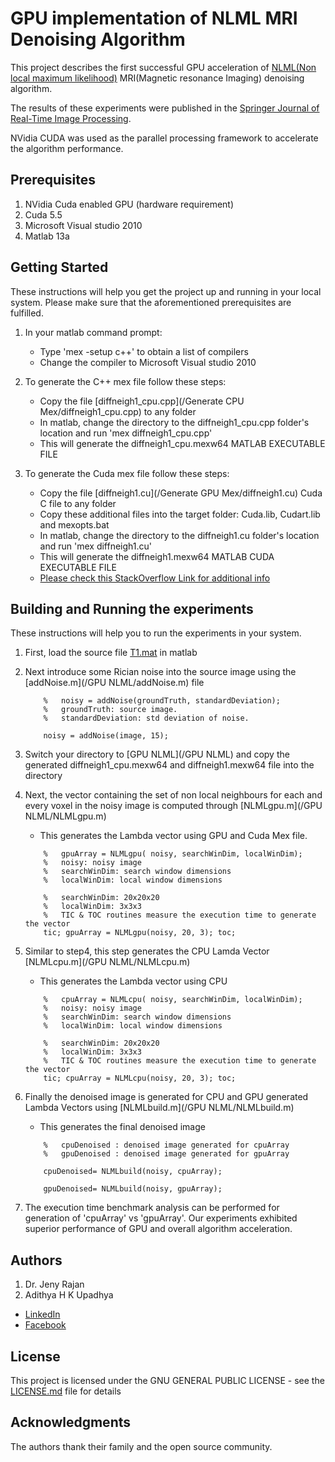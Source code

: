 # GPU implementation of NLML MRI Denoising Algorithm

This project describes the first successful GPU acceleration of [NLML(Non local maximum likelihood)](http://ieeexplore.ieee.org/xpls/abs_all.jsp?arnumber=4556617) MRI(Magnetic resonance Imaging) denoising algorithm.<br/>

The results of these experiments were published in the [Springer Journal of Real-Time Image Processing](http://link.springer.com/article/10.1007/s11554-015-0559-6).<br/>

NVidia CUDA was used as the parallel processing framework to accelerate the algorithm performance.

## Prerequisites

1. NVidia Cuda enabled GPU (hardware requirement)
2. Cuda 5.5
3. Microsoft Visual studio 2010
4. Matlab 13a


## Getting Started

These instructions will help you get the project up and running in your local system. Please make sure that the aforementioned prerequisites are fulfilled.

1. In your matlab command prompt:
	* Type 'mex -setup c++' to obtain a list of compilers
	* Change the compiler to Microsoft Visual studio 2010

2. To generate the C++ mex file follow these steps: 
	* Copy the file [diffneigh1_cpu.cpp](/Generate CPU Mex/diffneigh1_cpu.cpp) to any folder
	* In matlab, change the directory to the diffneigh1_cpu.cpp folder's location and run 'mex diffneigh1_cpu.cpp'
	* This will generate the diffneigh1_cpu.mexw64 MATLAB EXECUTABLE FILE
	
3. To generate the Cuda mex file follow these steps:
	* Copy the file [diffneigh1.cu](/Generate GPU Mex/diffneigh1.cu) Cuda C file to any folder
	* Copy these additional files into the target folder: Cuda.lib, Cudart.lib and mexopts.bat
	* In matlab, change the directory to the diffneigh1.cu folder's location and run 'mex diffneigh1.cu'
	* This will generate the diffneigh1.mexw64 MATLAB CUDA EXECUTABLE FILE
	* [Please check this StackOverflow Link for additional info](http://stackoverflow.com/questions/17104884/creating-mex-files-from-cuda-code)
	

## Building and Running the experiments

These instructions will help you to run the experiments in your system.

1. First, load the source file [T1.mat](T1data.mat) in matlab
2. Next introduce some Rician noise into the source image using the [addNoise.m](/GPU NLML/addNoise.m) file
	```
		%  	noisy = addNoise(groundTruth, standardDeviation);
		%	groundTruth: source image.
		%	standardDeviation: std deviation of noise.
		
		noisy = addNoise(image, 15);
	```
3. Switch your directory to [GPU NLML](/GPU NLML) and copy the generated diffneigh1_cpu.mexw64 and diffneigh1.mexw64 file into the directory

4. Next, the vector containing the set of non local neighbours for each and every voxel in the noisy image is computed through [NLMLgpu.m](/GPU NLML/NLMLgpu.m)
	* This generates the Lambda vector using GPU and Cuda Mex file.
	```
		%	gpuArray = NLMLgpu( noisy, searchWinDim, localWinDim);
		% 	noisy: noisy image
		% 	searchWinDim: search window dimensions 
		% 	localWinDim: local window dimensions
		
		% 	searchWinDim: 20x20x20
		%	localWinDim: 3x3x3
		%	TIC & TOC routines measure the execution time to generate the vector
		tic; gpuArray = NLMLgpu(noisy, 20, 3); toc;
	```

5. Similar to step4, this step generates the CPU Lamda Vector [NLMLcpu.m](/GPU NLML/NLMLcpu.m)
	* This generates the Lambda vector using CPU
	```
		%	cpuArray = NLMLcpu( noisy, searchWinDim, localWinDim);
		% 	noisy: noisy image
		% 	searchWinDim: search window dimensions 
		% 	localWinDim: local window dimensions
		
		% 	searchWinDim: 20x20x20
		%	localWinDim: 3x3x3
		%	TIC & TOC routines measure the execution time to generate the vector
		tic; cpuArray = NLMLcpu(noisy, 20, 3); toc;
	``` 	

6. Finally the denoised image is generated for CPU and GPU generated Lambda Vectors using [NLMLbuild.m](/GPU NLML/NLMLbuild.m)
	* This generates the final denoised image
	```
		%	cpuDenoised : denoised image generated for cpuArray
		% 	gpuDenoised : denoised image generated for gpuArray
		
		cpuDenoised= NLMLbuild(noisy, cpuArray);
		
		gpuDenoised= NLMLbuild(noisy, gpuArray);
	```
7. The execution time benchmark analysis can be performed for generation of 'cpuArray' vs 'gpuArray'. Our experiments exhibited superior performance of GPU and overall algorithm acceleration.


## Authors

1. Dr. Jeny Rajan
2. Adithya H K Upadhya
  * [LinkedIn](https://in.linkedin.com/in/adithya-upadhya-2021b582)
  * [Facebook](https://www.facebook.com/hkuadithya)


## License

This project is licensed under the GNU GENERAL PUBLIC LICENSE - see the [LICENSE.md](LICENSE.md) file for details

## Acknowledgments

The authors thank their family and the open source community.
